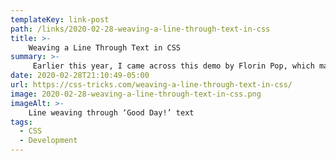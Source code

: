 ```yaml
---
templateKey: link-post
path: /links/2020-02-28-weaving-a-line-through-text-in-css
title: >-
    Weaving a Line Through Text in CSS
summary: >-
     Earlier this year, I came across this demo by Florin Pop, which makes a line go either over or under the letters of a single line heading. I thought this was a cool idea, but there were a few little things about the implementation I felt I could simplify and improve at the same time. 
date: 2020-02-28T21:10:49-05:00
url: https://css-tricks.com/weaving-a-line-through-text-in-css/
image: 2020-02-28-weaving-a-line-through-text-in-css.png
imageAlt: >-
    Line weaving through ‘Good Day!’ text
tags:
  - CSS
  - Development
---
```

